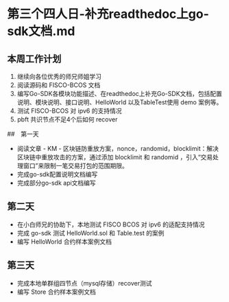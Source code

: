 # 第三个四人日-补充readthedoc上go-sdk文档.md

## 本周工作计划

1. 继续向各位优秀的师兄师姐学习
2. 阅读源码和 FISCO-BCOS 文档
3. 编写Go-SDK各模块功能描述、在readthedoc上补充Go-SDK文档，包括配置说明、模块说明、接口说明、HelloWorld 以及TableTest使用 demo 案例等。
4. 测试 FISCO-BCOS 对 ipv6 的支持情况 
5. pbft 共识节点不足4个后如何 recover

##　第一天

- 阅读文章 - KM - 区块链防重放方案，nonce，randomid，blocklimit：解决区块链中重放攻击的方案，通过添加 blocklimit 和 randomid ，引入“交易处理窗口”来限制一笔交易打包的范围期限。
- 完成go-sdk配置说明文档编写
- 完成部分go-sdk api文档编写

## 第二天

- 在小白师兄的协助下，本地测试 FISCO BCOS 对 ipv6 的适配支持情况
- 完成 go-sdk 测试 HelloWorld.sol 和 Table.test 的案例
- 编写 HelloWorld 合约样本案例文档

## 第三天

- 完成本地单群组四节点（mysql存储）recover测试
- 编写 Store 合约样本案例文档
